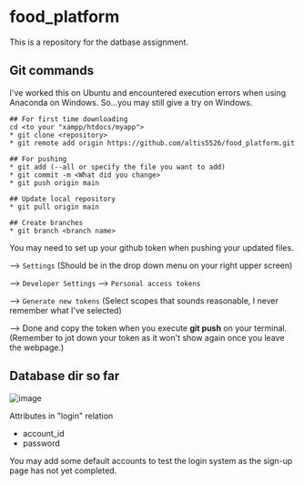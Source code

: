 # food_platform
This is a repository for the datbase assignment.
## Git commands

I've worked this on Ubuntu and encountered execution errors when using Anaconda on Windows. So...you may still give a try on Windows.
```
## For first time downloading
cd <to your "xampp/htdocs/myapp">
* git clone <repository>
* git remote add origin https://github.com/altis5526/food_platform.git

## For pushing
* git add (--all or specify the file you want to add)
* git commit -m <What did you change>
* git push origin main

## Update local repository
* git pull origin main

## Create branches
* git branch <branch name>
```
You may need to set up your github token when pushing your updated files.

--> `Settings` (Should be in the drop down menu on your right upper screen)

--> `Developer Settings` --> `Personal access tokens`

--> `Generate new tokens` (Select scopes that sounds reasonable, I never remember what I've selected) 

--> Done and copy the token when you execute **git push** on your terminal. (Remember to jot down your token as it won't show again once you leave the webpage.)

## Database dir so far
![image](https://user-images.githubusercontent.com/40194798/167246089-099a6c61-18a1-4fb7-8ba2-9af97035f39e.png)

Attributes in "login" relation
* account_id
* password

You may add some default accounts to test the login system as the sign-up page has not yet completed.
